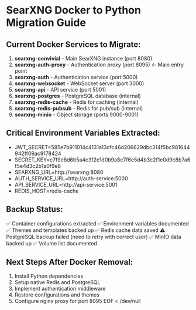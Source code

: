 # SearXNG Docker to Python Migration Guide

## Current Docker Services to Migrate:
1. **searxng-convivial** - Main SearXNG instance (port 8080)
2. **searxng-auth-proxy** - Authentication proxy (port 8095) ← Main entry point
3. **searxng-auth** - Authentication service (port 5000)
4. **searxng-websocket** - WebSocket server (port 3000)
5. **searxng-api** - API service (port 5001)
6. **searxng-postgres** - PostgreSQL database (internal)
7. **searxng-redis-cache** - Redis for caching (internal)
8. **searxng-redis-pubsub** - Redis for pub/sub (internal)
9. **searxng-minio** - Object storage (ports 9000-9001)

## Critical Environment Variables Extracted:
- JWT_SECRET=585e7b911014c4131a13cfc46d206629dbc314f5bc981644942ff09ac9178424
- SECRET_KEY=c7f9e8d6b5a4c3f2e1d0b9a8c7f6e5d4b3c2f1e0d9c8b7a6f5e4d3c2b1a0f9e8
- SEARXNG_URL=http://searxng:8080
- AUTH_SERVICE_URL=http://auth-service:5000
- API_SERVICE_URL=http://api-service:5001
- REDIS_HOST=redis-cache

## Backup Status:
✅ Container configurations extracted
✅ Environment variables documented
✅ Themes and templates backed up
✅ Redis cache data saved
⚠️ PostgreSQL backup failed (need to retry with correct user)
✅ MinIO data backed up
✅ Volume list documented

## Next Steps After Docker Removal:
1. Install Python dependencies
2. Setup native Redis and PostgreSQL
3. Implement authentication middleware
4. Restore configurations and themes
5. Configure nginx proxy for port 8095
EOF < /dev/null
